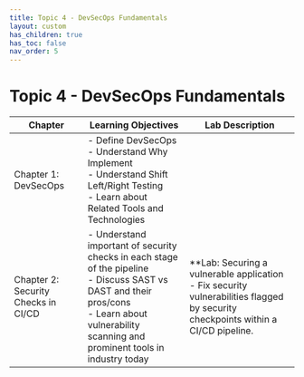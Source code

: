 ```yaml
---
title: Topic 4 - DevSecOps Fundamentals
layout: custom
has_children: true
has_toc: false
nav_order: 5
---
```


# Topic 4 - DevSecOps Fundamentals

| Chapter | Learning Objectives | Lab Description |
|---------|---------------------|-----------------|
| Chapter 1: DevSecOps | - Define DevSecOps<br>- Understand Why Implement<br>- Understand Shift Left/Right Testing<br>- Learn about Related Tools and Technologies | |
| Chapter 2: Security Checks in CI/CD | - Understand important of security checks in each stage of the pipeline<br>- Discuss SAST vs DAST and their pros/cons<br>- Learn about vulnerability scanning and prominent tools in industry today | **Lab: Securing a vulnerable application<br>- Fix security vulnerabilities flagged by security checkpoints within a CI/CD pipeline. |


